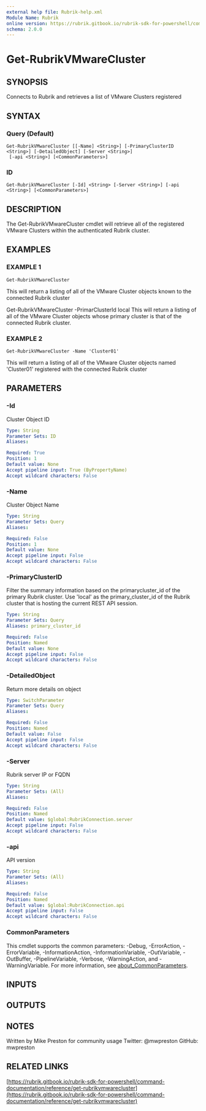 ```yaml
---
external help file: Rubrik-help.xml
Module Name: Rubrik
online version: https://rubrik.gitbook.io/rubrik-sdk-for-powershell/command-documentation/reference/get-rubrikvmwarecluster
schema: 2.0.0
---
```


# Get-RubrikVMwareCluster

## SYNOPSIS
Connects to Rubrik and retrieves a list of VMware Clusters registered

## SYNTAX

### Query (Default)
```
Get-RubrikVMwareCluster [[-Name] <String>] [-PrimaryClusterID <String>] [-DetailedObject] [-Server <String>]
 [-api <String>] [<CommonParameters>]
```

### ID
```
Get-RubrikVMwareCluster [-Id] <String> [-Server <String>] [-api <String>] [<CommonParameters>]
```

## DESCRIPTION
The Get-RubrikVMwareCluster cmdlet will retrieve all of the registered VMware Clusters within the authenticated Rubrik cluster.

## EXAMPLES

### EXAMPLE 1
```
Get-RubrikVMwareCluster
```

This will return a listing of all of the VMware Cluster objects known to the connected Rubrik cluster

Get-RubrikVMwareCluster -PrimarClusterId local
This will return a listing of all of the VMware Cluster objects whose primary cluster is that of the connected Rubrik cluster.

### EXAMPLE 2
```
Get-RubrikVMwareCluster -Name 'Cluster01'
```

This will return a listing of all of the VMware Cluster objects named 'Cluster01' registered with the connected Rubrik cluster

## PARAMETERS

### -Id
Cluster Object ID

```yaml
Type: String
Parameter Sets: ID
Aliases:

Required: True
Position: 1
Default value: None
Accept pipeline input: True (ByPropertyName)
Accept wildcard characters: False
```

### -Name
Cluster Object Name

```yaml
Type: String
Parameter Sets: Query
Aliases:

Required: False
Position: 1
Default value: None
Accept pipeline input: False
Accept wildcard characters: False
```

### -PrimaryClusterID
Filter the summary information based on the primarycluster_id of the primary Rubrik cluster.
Use 'local' as the primary_cluster_id of the Rubrik cluster that is hosting the current REST API session.

```yaml
Type: String
Parameter Sets: Query
Aliases: primary_cluster_id

Required: False
Position: Named
Default value: None
Accept pipeline input: False
Accept wildcard characters: False
```

### -DetailedObject
Return more details on object

```yaml
Type: SwitchParameter
Parameter Sets: Query
Aliases:

Required: False
Position: Named
Default value: False
Accept pipeline input: False
Accept wildcard characters: False
```

### -Server
Rubrik server IP or FQDN

```yaml
Type: String
Parameter Sets: (All)
Aliases:

Required: False
Position: Named
Default value: $global:RubrikConnection.server
Accept pipeline input: False
Accept wildcard characters: False
```

### -api
API version

```yaml
Type: String
Parameter Sets: (All)
Aliases:

Required: False
Position: Named
Default value: $global:RubrikConnection.api
Accept pipeline input: False
Accept wildcard characters: False
```

### CommonParameters
This cmdlet supports the common parameters: -Debug, -ErrorAction, -ErrorVariable, -InformationAction, -InformationVariable, -OutVariable, -OutBuffer, -PipelineVariable, -Verbose, -WarningAction, and -WarningVariable. For more information, see [about_CommonParameters](http://go.microsoft.com/fwlink/?LinkID=113216).

## INPUTS

## OUTPUTS

## NOTES
Written by Mike Preston for community usage
Twitter: @mwpreston
GitHub: mwpreston

## RELATED LINKS

[https://rubrik.gitbook.io/rubrik-sdk-for-powershell/command-documentation/reference/get-rubrikvmwarecluster](https://rubrik.gitbook.io/rubrik-sdk-for-powershell/command-documentation/reference/get-rubrikvmwarecluster)

